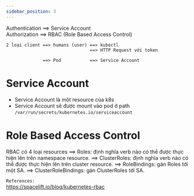 ```yaml
---
sidebar_position: 3
---
```


Authentication ==> Service Account     
Authorization  ==> RBAC (Role Based Access Control)     

```
2 loại client ==> humans (user) ==> kubectl      
                                ==> HTTP Request với token    

              ==> Pod           ==> Service Account      
```                          

# Service Account
- Service Account là một resource của k8s
- Service Account sẽ được mount vào pod ở path `/var/run/secrets/kubernetes.io/serviceaccount` 


# Role Based Access Control

RBAC có 4 loại resources ==> Roles: định nghĩa verb nào có thể được thực hiện lên trên namespace resource.
                         ==> ClusterRoles: định nghĩa verb nào có thể được thực hiện lên trên cluster resource.
                         ==> RoleBindings: gán Roles tới một SA.
                         ==> ClusterRoleBindings: gán ClusterRoles tới SA.


`References:`    
https://spacelift.io/blog/kubernetes-rbac    


























